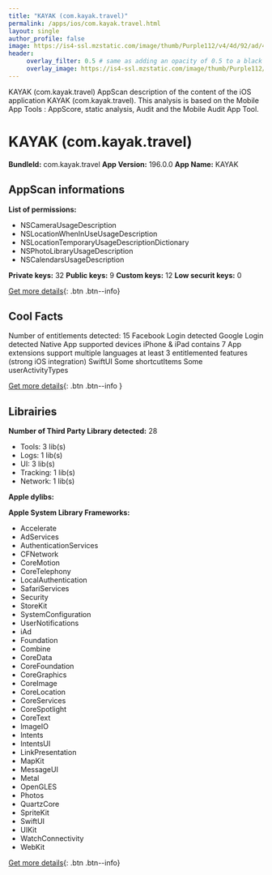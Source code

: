 ```yaml
---
title: "KAYAK (com.kayak.travel)"
permalink: /apps/ios/com.kayak.travel.html
layout: single
author_profile: false
image: https://is4-ssl.mzstatic.com/image/thumb/Purple112/v4/4d/92/ad/4d92ade4-be3b-a3b7-a306-3d9183f90d35/AppIcon-1x_U007emarketing-0-7-0-85-220.png/512x512bb.jpg
header: 
     overlay_filter: 0.5 # same as adding an opacity of 0.5 to a black background
     overlay_image: https://is4-ssl.mzstatic.com/image/thumb/Purple112/v4/4d/92/ad/4d92ade4-be3b-a3b7-a306-3d9183f90d35/AppIcon-1x_U007emarketing-0-7-0-85-220.png/512x512bb.jpg
---
```

KAYAK (com.kayak.travel) AppScan description of the content of the iOS application KAYAK (com.kayak.travel). This analysis is based on the Mobile App Tools : AppScore, static analysis, Audit and the Mobile Audit App Tool.

# KAYAK (com.kayak.travel)

**BundleId:** com.kayak.travel
**App Version:** 196.0.0
**App Name:** KAYAK


## AppScan informations 

**List of permissions:** 
- NSCameraUsageDescription
- NSLocationWhenInUseUsageDescription
- NSLocationTemporaryUsageDescriptionDictionary
- NSPhotoLibraryUsageDescription
- NSCalendarsUsageDescription
  
  
**Private keys:** 32
**Public keys:** 9
**Custom keys:** 12
**Low securit keys:** 0
  
[Get more details](/pricing.html){: .btn .btn--info}

## Cool Facts

Number of entitlements detected: 15
Facebook Login detected
Google Login detected
Native App
supported devices iPhone & iPad
contains 7 App extensions
support multiple languages
at least 3 entitlemented features (strong iOS integration)
SwiftUI
Some shortcutItems 
Some userActivityTypes
  
[Get more details](/pricing.html){: .btn .btn--info }

## Librairies 
**Number of Third Party Library detected:** 28
- Tools: 3 lib(s)
- Logs: 1 lib(s)
- UI: 3 lib(s)
- Tracking: 1 lib(s)
- Network: 1 lib(s)


**Apple dylibs:**


**Apple System Library Frameworks:**
- Accelerate
- AdServices
- AuthenticationServices
- CFNetwork
- CoreMotion
- CoreTelephony
- LocalAuthentication
- SafariServices
- Security
- StoreKit
- SystemConfiguration
- UserNotifications
- iAd
- Foundation
- Combine
- CoreData
- CoreFoundation
- CoreGraphics
- CoreImage
- CoreLocation
- CoreServices
- CoreSpotlight
- CoreText
- ImageIO
- Intents
- IntentsUI
- LinkPresentation
- MapKit
- MessageUI
- Metal
- OpenGLES
- Photos
- QuartzCore
- SpriteKit
- SwiftUI
- UIKit
- WatchConnectivity
- WebKit


  
[Get more details](/pricing.html){: .btn .btn--info}

